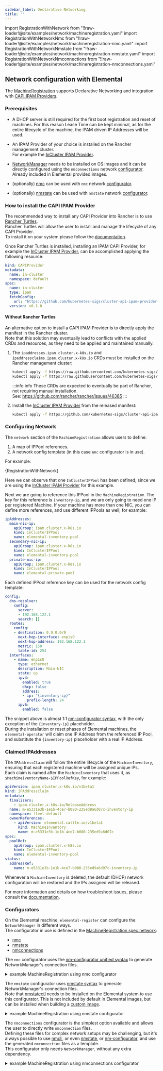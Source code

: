 ```yaml
---
sidebar_label: Declarative Networking
title: ''
---
```


<head>
  <link rel="canonical" href="https://elemental.docs.rancher.com/networking"/>
</head>

import RegistrationWithNetwork from "!!raw-loader!@site/examples/network/machineregistration.yaml"
import RegistrationWithNetworkNmc from "!!raw-loader!@site/examples/network/machineregistration-nmc.yaml"
import RegistrationWithNetworkNmstate from "!!raw-loader!@site/examples/network/machineregistration-nmstate.yaml"
import RegistrationWithNetworkNmconnections from "!!raw-loader!@site/examples/network/machineregistration-nmconnections.yaml"

## Network configuration with Elemental

The [MachineRegistration](machineregistration-reference) supports Declarative Networking and integration with [CAPI IPAM Providers](https://github.com/kubernetes-sigs/cluster-api/blob/main/docs/proposals/20220125-ipam-integration.md#ipam-provider).  

### Prerequisites

- A DHCP server is still required for the first boot registration and reset of machines. For this reason Lease Time can be kept minimal, as for the entire lifecycle of the machine, the IPAM driven IP Addresses will be used.  

- An IPAM Provider of your choice is installed on the Rancher management cluster.  
  For example the [InCluster IPAM Provider](https://github.com/kubernetes-sigs/cluster-api-ipam-provider-in-cluster).

- [NetworkManager](https://networkmanager.dev) needs to be installed on OS images and it can be directly configured using the `nmconnections` network [configurator](#configurators).  
  Already included in Elemental provided images.  
  
- (optionally) [nmc](https://github.com/suse-edge/nm-configurator/releases) can be used with `nmc` network [configurator](#configurators).  

- (optionally) [nmstate](https://github.com/nmstate/nmstate/releases) can be used with `nmstate` network [configurator](#configurators).

### How to install the CAPI IPAM Provider

The recommended way to install any CAPI Provider into Rancher is to use [Rancher Turtles](https://turtles.docs.rancher.com).  
Rancher Turtles will allow the user to install and manage the lifecycle of any CAPI Provider.  
To install it on your system please follow the [documentation](https://turtles.docs.rancher.com/getting-started/install-rancher-turtles/using_helm).  

Once Rancher Turtles is installed, installing an IPAM CAPI Provider, for example the [InCluster IPAM Provider](https://github.com/kubernetes-sigs/cluster-api-ipam-provider-in-cluster), can be accomplished applying the following resource:

```yaml
kind: CAPIProvider
metadata:
  name: in-cluster
  namespace: default
spec:
  name: in-cluster
  type: ipam
  fetchConfig:
    url: "https://github.com/kubernetes-sigs/cluster-api-ipam-provider-in-cluster/releases"
  version: v0.1.0
```

#### Without Rancher Turtles

An alternative option to install a CAPI IPAM Provider is to directly apply the manifest in the Rancher cluster.  
Note that this solution may eventually lead to conflicts with the applied CRDs and resources, as they need to be applied and maintained manually.  

1. The `ipaddresses.ipam.cluster.x-k8s.io` and `ipaddressclaims.ipam.cluster.x-k8s.io` CRDs must be installed on the Rancher management cluster:  

    ```bash
    kubectl apply -f https://raw.githubusercontent.com/kubernetes-sigs/cluster-api/main/config/crd/bases/ipam.cluster.x-k8s.io_ipaddressclaims.yaml
    kubectl apply -f https://raw.githubusercontent.com/kubernetes-sigs/cluster-api/main/config/crd/bases/ipam.cluster.x-k8s.io_ipaddresses.yaml
    ```

    :::info info
    These CRDs are expected to eventually be part of Rancher, not requiring manual installation.  
    See: https://github.com/rancher/rancher/issues/46385
    :::

1. Install the [InCluster IPAM Provider](https://github.com/kubernetes-sigs/cluster-api-ipam-provider-in-cluster) from the released manifest:  

    ```bash
    kubectl apply -f https://github.com/kubernetes-sigs/cluster-api-ipam-provider-in-cluster/releases/download/v0.1.0/ipam-components.yaml
    ```

### Configuring Network

The `network` section of the `MachineRegistration` allows users to define:

1. A map of IPPool references.
1. A network config template (in this case `nmc` configurator is in use).  

For example:

<CodeBlock language="yaml" title="example MachineRegistration using Declarative Networking" showLineNumbers>{RegistrationWithNetwork}</CodeBlock>

Here we can observe that one `InClusterIPPool` has been defined, since we are using the [InCluster IPAM Provider](https://github.com/kubernetes-sigs/cluster-api-ipam-provider-in-cluster) for this example.  

Next we are going to reference this IPPool in the `MachineRegistration`. The key for this reference is `inventory-ip`, and we are only going to need one IP per registered Machine. If your machine has more than one NIC, you can define more references, and use different IPPools as well, for example:  

```yaml
ipAddresses:
  main-nic-ip:
    apiGroup: ipam.cluster.x-k8s.io
    kind: InClusterIPPool
    name: elemental-inventory-pool
  secondary-nic-ip:
    apiGroup: ipam.cluster.x-k8s.io
    kind: InClusterIPPool
    name: elemental-inventory-pool
  private-nic-ip:
    apiGroup: ipam.cluster.x-k8s.io
    kind: InClusterIPPool
    name: elemental-private-pool
```

Each defined IPPool reference key can be used for the network config template:

```yaml
config:
  dns-resolver:
    config:
      server:
      - 192.168.122.1
      search: []
  routes:
    config:
    - destination: 0.0.0.0/0
      next-hop-interface: enp1s0
      next-hop-address: 192.168.122.1
      metric: 150
      table-id: 254
  interfaces:
    - name: enp1s0
      type: ethernet
      description: Main-NIC
      state: up
      ipv4:
        enabled: true
        dhcp: false
        address:
        - ip: "{inventory-ip}"
          prefix-length: 24
      ipv6:
        enabled: false
```

The snippet above is almost 1:1 [nm-configurator syntax](https://github.com/suse-edge/nm-configurator?tab=readme-ov-file#unified-configurations), with the only exception of the `{inventory-ip}` placeholder.  
During the installation or reset phases of Elemental machines, the `elemental-operator` will claim one IP Address from the referenced IP Pool, and substitute the `{inventory-ip}` placeholder with a real IP Address.  

### Claimed IPAddresses

The `IPAddressClaim` will follow the entire lifecycle of the `MachineInventory`, ensuring that each registered machine will be assigned unique IPs.  
Each claim is named after the `MachineInventory` that uses it, as `$MachineIventoryName-$IPPoolRefKey`, for example:  

```yaml
apiVersion: ipam.cluster.x-k8s.io/v1beta1
kind: IPAddressClaim
metadata:
  finalizers:
    - ipam.cluster.x-k8s.io/ReleaseAddress
  name: m-e5331e3b-1e1b-4ce7-b080-235ed9a6d07c-inventory-ip
  namespace: fleet-default
  ownerReferences:
    - apiVersion: elemental.cattle.io/v1beta1
      kind: MachineInventory
      name: m-e5331e3b-1e1b-4ce7-b080-235ed9a6d07c
spec:
  poolRef:
    apiGroup: ipam.cluster.x-k8s.io
    kind: InClusterIPPool
    name: elemental-inventory-pool
status:
  addressRef:
    name: m-e5331e3b-1e1b-4ce7-b080-235ed9a6d07c-inventory-ip
```

Whenever a `MachineInventory` is deleted, the default (DHCP) network configuration will be restored and the IPs assigned will be released.  

For more information and details on how troubleshoot issues, please consult the [documentation](./troubleshooting-network.md).

### Configurators

On the Elemental machine, `elemental-register` can configure the `NetworkManager` in different ways.  
The configurator in use is defined in the [MachineRegistration.spec.network](./machineregistration-reference.md#confignetwork):  

- [nmc](https://github.com/suse-edge/nm-configurator)
- [nmstate](https://nmstate.io/)
- [nmconnections](https://networkmanager.pages.freedesktop.org/NetworkManager/NetworkManager/nm-settings-keyfile.html)

<Tabs>

<TabItem value="nmc" label="nmc" default>

The `nmc` configurator uses the [nm-configurator unified syntax](https://github.com/suse-edge/nm-configurator?tab=readme-ov-file#unified-configurations) to generate NetworkManager's connection files.  

<details>
  <summary>example MachineRegistration using nmc configurator</summary>
<CodeBlock language="yaml" showLineNumbers>{RegistrationWithNetworkNmc}</CodeBlock>
</details>

</TabItem>

<TabItem value="nmstate" label="nmstate" default>

The `nmstate` configurator uses [nmstate syntax](https://nmstate.io/examples.html) to generate NetworkManager's connection files.  
Note that [nmstatectl](https://github.com/nmstate/nmstate/releases) needs to be installed on the Elemental system to use this configurator. This is not included by default in Elemental images, but can be installed when building a [custom image](./custom-images.md).

<details>
  <summary>example MachineRegistration using nmstate configurator</summary>
<CodeBlock language="yaml" showLineNumbers>{RegistrationWithNetworkNmstate}</CodeBlock>
</details>

</TabItem>

<TabItem value="nmconnections" label="nmconnections" default>

The `nmconnections` configurator is the simplest option available and allows the user to directly write `nmconnection` files.  
Defining these files for complex network setups may be challenging, but it's always possible to use [nmcli](https://networkmanager.dev/docs/api/latest/nmcli.html), or even [nmstate](https://nmstate.io), or [nm-configurator](https://github.com/suse-edge/nm-configurator), and use the generated `nmconnection` files as a template.  
This configurator only needs `NetworkManager`, without any extra dependency.  

<details>
  <summary>example MachineRegistration using nmconnections configurator</summary>
<CodeBlock language="yaml" showLineNumbers>{RegistrationWithNetworkNmconnections}</CodeBlock>
</details>

</TabItem>

</Tabs>
